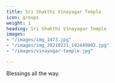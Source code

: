 ```yaml
---
title: Sri Shakthi Vinayagar Temple
icon: groups
weight: 1
heading: Sri Shakthi Vinayagar Temple
images:
- "/images/img_1473.jpg"
- "/images/img_20210221_192449902.jpg"
- "/images/vinayagar-temple.jpg"

---
```

Blessings all the way.